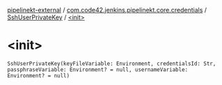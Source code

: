 [pipelinekt-external](../../index.md) / [com.code42.jenkins.pipelinekt.core.credentials](../index.md) / [SshUserPrivateKey](index.md) / [&lt;init&gt;](./-init-.md)

# &lt;init&gt;

`SshUserPrivateKey(keyFileVariable: Environment, credentialsId: Str, passphraseVariable: Environment? = null, usernameVariable: Environment? = null)`